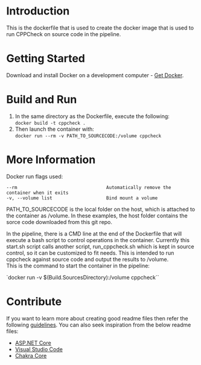 # Introduction 
This is the dockerfile that is used to create the docker image that is used to run CPPCheck on source code in the pipeline.

# Getting Started
Download and install Docker on a development computer - [Get Docker](https://docs.docker.com/get-docker/).

# Build and Run
1.	In the same directory as the Dockerfile, execute the following:  
	`docker build -t cppcheck .`  
2.	Then launch the container with:  
	`docker run --rm -v PATH_TO_SOURCECODE:/volume cppcheck`  
  
# More Information
Docker run flags used: 

    --rm                                 Automatically remove the container when it exits
    -v, --volume list                    Bind mount a volume
  

PATH\_TO\_SOURCECODE is the local folder on the host, which is attached to the container as /volume.  In these examples, the host folder contains the sorce code downloaded from this git repo.

In the pipeline, there is a CMD line at the end of the Dockerfile that will execute a bash script to control operations in the container.
Currently this start.sh script calls another script, run\_cppcheck.sh which is kept in source control, so it can be customized to fit needs. This is intended to run cppcheck against source code and output the results to /volume.  
This is the command to start the container in the pipeline:  

  `docker run -v $(Build.SourcesDirectory):/volume cppcheck``

# Contribute
If you want to learn more about creating good readme files then refer the following [guidelines](https://docs.microsoft.com/en-us/azure/devops/repos/git/create-a-readme?view=azure-devops). You can also seek inspiration from the below readme files:
- [ASP.NET Core](https://github.com/aspnet/Home)
- [Visual Studio Code](https://github.com/Microsoft/vscode)
- [Chakra Core](https://github.com/Microsoft/ChakraCore)
